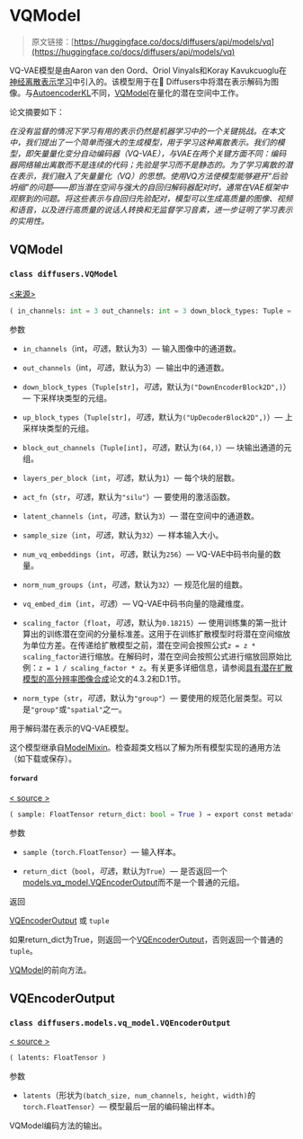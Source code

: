 # VQModel

> 原文链接：[https://huggingface.co/docs/diffusers/api/models/vq](https://huggingface.co/docs/diffusers/api/models/vq)

VQ-VAE模型是由Aaron van den Oord、Oriol Vinyals和Koray Kavukcuoglu在[神经离散表示学习](https://huggingface.co/papers/1711.00937)中引入的。该模型用于在🤗 Diffusers中将潜在表示解码为图像。与[AutoencoderKL](/docs/diffusers/v0.26.3/en/api/models/autoencoderkl#diffusers.AutoencoderKL)不同，[VQModel](/docs/diffusers/v0.26.3/en/api/models/vq#diffusers.VQModel)在量化的潜在空间中工作。

论文摘要如下：

*在没有监督的情况下学习有用的表示仍然是机器学习中的一个关键挑战。在本文中，我们提出了一个简单而强大的生成模型，用于学习这种离散表示。我们的模型，即矢量量化变分自动编码器（VQ-VAE），与VAE在两个关键方面不同：编码器网络输出离散而不是连续的代码；先验是学习而不是静态的。为了学习离散的潜在表示，我们融入了矢量量化（VQ）的思想。使用VQ方法使模型能够避开“后验坍缩”的问题——即当潜在空间与强大的自回归解码器配对时，通常在VAE框架中观察到的问题。将这些表示与自回归先验配对，模型可以生成高质量的图像、视频和语音，以及进行高质量的说话人转换和无监督学习音素，进一步证明了学习表示的实用性。*

## VQModel

### `class diffusers.VQModel`

[<来源>](https://github.com/huggingface/diffusers/blob/v0.26.3/src/diffusers/models/vq_model.py#L40)

```py
( in_channels: int = 3 out_channels: int = 3 down_block_types: Tuple = ('DownEncoderBlock2D',) up_block_types: Tuple = ('UpDecoderBlock2D',) block_out_channels: Tuple = (64,) layers_per_block: int = 1 act_fn: str = 'silu' latent_channels: int = 3 sample_size: int = 32 num_vq_embeddings: int = 256 norm_num_groups: int = 32 vq_embed_dim: Optional = None scaling_factor: float = 0.18215 norm_type: str = 'group' mid_block_add_attention = True lookup_from_codebook = False force_upcast = False )
```

参数

+   `in_channels`（int，*可选*，默认为3）— 输入图像中的通道数。

+   `out_channels`（int，*可选*，默认为3）— 输出中的通道数。

+   `down_block_types`（`Tuple[str]`，*可选*，默认为`("DownEncoderBlock2D",)`）— 下采样块类型的元组。

+   `up_block_types`（`Tuple[str]`，*可选*，默认为`("UpDecoderBlock2D",)`）— 上采样块类型的元组。

+   `block_out_channels`（`Tuple[int]`，*可选*，默认为`(64,)`）— 块输出通道的元组。

+   `layers_per_block`（`int`，*可选*，默认为`1`）— 每个块的层数。

+   `act_fn`（`str`，*可选*，默认为`"silu"`）— 要使用的激活函数。

+   `latent_channels`（`int`，*可选*，默认为`3`）— 潜在空间中的通道数。

+   `sample_size`（`int`，*可选*，默认为`32`）— 样本输入大小。

+   `num_vq_embeddings`（`int`，*可选*，默认为`256`）— VQ-VAE中码书向量的数量。

+   `norm_num_groups`（`int`，*可选*，默认为`32`）— 规范化层的组数。

+   `vq_embed_dim`（`int`，*可选*）— VQ-VAE中码书向量的隐藏维度。

+   `scaling_factor`（`float`，*可选*，默认为`0.18215`）— 使用训练集的第一批计算出的训练潜在空间的分量标准差。这用于在训练扩散模型时将潜在空间缩放为单位方差。在传递给扩散模型之前，潜在空间会按照公式`z = z * scaling_factor`进行缩放。在解码时，潜在空间会按照公式进行缩放回原始比例：`z = 1 / scaling_factor * z`。有关更多详细信息，请参阅[具有潜在扩散模型的高分辨率图像合成](https://arxiv.org/abs/2112.10752)论文的4.3.2和D.1节。

+   `norm_type`（`str`，*可选*，默认为`"group"`）— 要使用的规范化层类型。可以是`"group"`或`"spatial"`之一。

用于解码潜在表示的VQ-VAE模型。

这个模型继承自[ModelMixin](/docs/diffusers/v0.26.3/en/api/models/overview#diffusers.ModelMixin)。检查超类文档以了解为所有模型实现的通用方法（如下载或保存）。

#### `forward`

[< source >](https://github.com/huggingface/diffusers/blob/v0.26.3/src/diffusers/models/vq_model.py#L158)

```py
( sample: FloatTensor return_dict: bool = True ) → export const metadata = 'undefined';VQEncoderOutput or tuple
```

参数

+   `sample`（`torch.FloatTensor`）— 输入样本。

+   `return_dict`（`bool`，*可选*，默认为`True`）— 是否返回一个[models.vq_model.VQEncoderOutput](/docs/diffusers/v0.26.3/en/api/models/vq#diffusers.models.vq_model.VQEncoderOutput)而不是一个普通的元组。

返回

[VQEncoderOutput](/docs/diffusers/v0.26.3/en/api/models/vq#diffusers.models.vq_model.VQEncoderOutput) 或 `tuple`

如果return_dict为True，则返回一个[VQEncoderOutput](/docs/diffusers/v0.26.3/en/api/models/vq#diffusers.models.vq_model.VQEncoderOutput)，否则返回一个普通的`tuple`。

[VQModel](/docs/diffusers/v0.26.3/en/api/models/vq#diffusers.VQModel)的前向方法。

## VQEncoderOutput

### `class diffusers.models.vq_model.VQEncoderOutput`

[< source >](https://github.com/huggingface/diffusers/blob/v0.26.3/src/diffusers/models/vq_model.py#L27)

```py
( latents: FloatTensor )
```

参数

+   `latents`（形状为`(batch_size, num_channels, height, width)`的`torch.FloatTensor`）— 模型最后一层的编码输出样本。

VQModel编码方法的输出。
